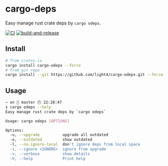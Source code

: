 # cargo-deps

Easy manage rust crate deps by `cargo odeps`.

[![CI](https://github.com/light4/cargo-odeps/actions/workflows/test.yaml/badge.svg)](https://github.com/light4/cargo-odeps/actions/workflows/test.yaml)
[![build-and-release](https://github.com/light4/cargo-odeps/actions/workflows/build-and-release.yaml/badge.svg)](https://github.com/light4/cargo-odeps/actions/workflows/build-and-release.yaml)

## Install

```bash
# from crates.io
cargo install cargo-odeps --force
# from git repo
cargo install --git https://github.com/light4/cargo-odeps.git --force
```

## Usage

```bash
~ on  master 🕙 22:28:47
❯ cargo odeps --help
Easy manage rust crate deps by `cargo odeps`

Usage: cargo odeps [OPTIONS]

Options:
  -u, --upgrade          upgrade all outdated
  -o, --outdated         show outdated
  -l, --no-ignore-local  don't ignore deps from local space
  -i, --ignore <IGNORE>  ignore from upgrade
  -v, --verbose          show details
  -h, --help             Print help
```
